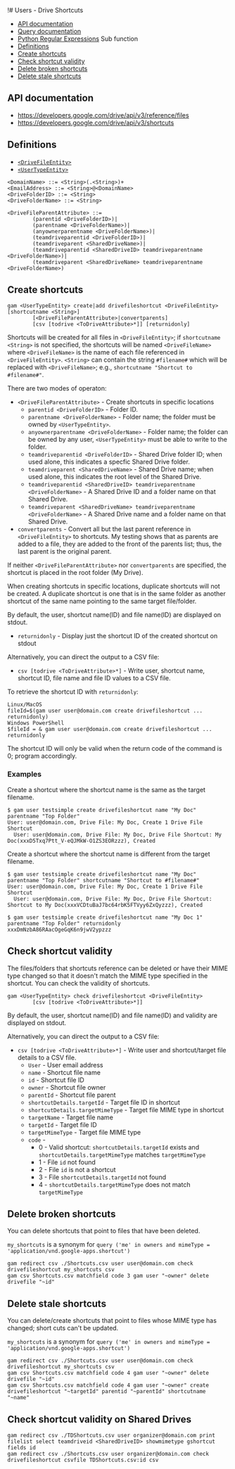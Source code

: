 !# Users - Drive Shortcuts
- [API documentation](#api-documentation)
- [Query documentation](Users-Drive-Query)
- [Python Regular Expressions](Python-Regular-Expressions) Sub function
- [Definitions](#definitions)
- [Create shortcuts](#create-shortcuts)
- [Check shortcut validity](#check-shortcut-validity)
- [Delete broken shortcuts](#delete-broken-shortcuts)
- [Delete stale shortcuts](#delete-stale-shortcuts)

## API documentation
* https://developers.google.com/drive/api/v3/reference/files
* https://developers.google.com/drive/api/v3/shortcuts

## Definitions
* [`<DriveFileEntity>`](Drive-File-Selection)
* [`<UserTypeEntity>`](Collections-of-Users)

```
<DomainName> ::= <String>(.<String>)+
<EmailAddress> ::= <String>@<DomainName>
<DriveFolderID> ::= <String>
<DriveFolderName> ::= <String>

<DriveFileParentAttribute> ::=
        (parentid <DriveFolderID>)|
        (parentname <DriveFolderName>)|
        (anyownerparentname <DriveFolderName>)|
        (teamdriveparentid <DriveFolderID>)|
        (teamdriveparent <SharedDriveName>)|
        (teamdriveparentid <SharedDriveID> teamdriveparentname <DriveFolderName>)|
        (teamdriveparent <SharedDriveName> teamdriveparentname <DriveFolderName>)

```
## Create shortcuts
```
gam <UserTypeEntity> create|add drivefileshortcut <DriveFileEntity> [shortcutname <String>]
        [<DriveFileParentAttribute>|convertparents]
        [csv [todrive <ToDriveAttribute>*]] [returnidonly]
```
Shortcuts will be created for all files in `<DriveFileEntity>`; if `shortcutname <String>`
is not specified, the shortcuts will be named `<DriveFileName>` where `<DriveFileName>`
is the name of each file referenced in `<DriveFileEntity>`. `<String>` can contain the string `#filename#` which will be replaced with
`<DriveFileName>`; e.g., `shortcutname "Shortcut to #filename#"`.

There are two modes of operaton:
* `<DriveFileParentAttribute>` - Create shortcuts in specific locations
  * `parentid <DriveFolderID>` - Folder ID.
  * `parentname <DriveFolderName>` - Folder name; the folder must be owned by `<UserTypeEntity>`.
  * `anyownerparentname <DriveFolderName>` - Folder name; the folder can be owned by any user, `<UserTypeEntity>` must be able to write to the folder.
  * `teamdriveparentid <DriveFolderID>` - Shared Drive folder ID; when used alone, this indicates a specfic Shared Drive folder.
  * `teamdriveparent <SharedDriveName>` - Shared Drive name; when used alone, this indicates the root level of the Shared Drive.
  * `teamdriveparentid <SharedDriveID> teamdriveparentname <DriveFolderName>` - A Shared Drive ID and a folder name  on that Shared Drive.
  * `teamdriveparent <SharedDriveName> teamdriveparentname <DriveFolderName>` - A Shared Drive name and a folder name on that Shared Drive.
* `convertparents` - Convert all but the last parent reference in `<DriveFileEntity>` to shortcuts. My testing shows that as parents are added to a file, they are added to the front of the parents list; thus, the last parent is the original parent.

If neither `<DriveFileParentAttribute>` nor `convertparents` are specified, the shortcut is placed in the root folder (My Drive).

When creating shortcuts in specific locations, duplicate shortcuts will not be created.
A duplicate shortcut is one that is in the same folder as another shortcut of the same name pointing to the
same target file/folder.

By default, the user, shortcut name(ID) and file name(ID) are displayed on stdout.
* `returnidonly` - Display just the shortcut ID of the created shortcut on stdout

Alternatively, you can direct the output to a CSV file:
* `csv [todrive <ToDriveAttribute>*]` - Write user, shortcut name, shortcut ID, file name and file ID values to a CSV file.

To retrieve the shortcut ID with `returnidonly`:
```
Linux/MacOS
fileId=$(gam user user@domain.com create drivefileshortcut ... returnidonly)
Windows PowerShell
$fileId = & gam user user@domain.com create drivefileshortcut ... returnidonly
```
The shortcut ID will only be valid when the return code of the command is 0; program accordingly.

### Examples
Create a shortcut where the shortcut name is the same as the target filename.
```
$ gam user testsimple create drivefileshortcut name "My Doc" parentname "Top Folder"
User: user@domain.com, Drive File: My Doc, Create 1 Drive File Shortcut
  User: user@domain.com, Drive File: My Doc, Drive File Shortcut: My Doc(xxxD5Txq7Ptt_V-eQJMkW-O1ZS3EORzzz), Created
```
Create a shortcut where the shortcut name is different from the target filename.
```
$ gam user testsimple create drivefileshortcut name "My Doc" parentname "Top Folder" shortcutname "Shortcut to #filename#"
User: user@domain.com, Drive File: My Doc, Create 1 Drive File Shortcut
  User: user@domain.com, Drive File: My Doc, Drive File Shortcut: Shortcut to My Doc(xxxVCDtuBaJ7bc64rbK5FTVyy6ZxQyzzz), Created

$ gam user testsimple create drivefileshortcut name "My Doc 1" parentname "Top Folder" returnidonly
xxxDmNzbA86RAacOgeGqK6n9jwV2ypzzz
```
## Check shortcut validity
The files/folders that shortcuts reference can be deleted or have their MIME type changed so that it doesn't
match the MIME type specified in the shortcut. You can check the validity of shortcuts.
```
gam <UserTypeEntity> check drivefileshortcut <DriveFileEntity>
        [csv [todrive <ToDriveAttribute>*]]
```
By default, the user, shortcut name(ID) and file name(ID) and validity are displayed on stdout.

Alternatively, you can direct the output to a CSV file:
* `csv [todrive <ToDriveAttribute>*]` - Write user and shortcut/target file details to a CSV file.
  * `User` - User email address
  * `name` - Shortcut file name
  * `id` - Shortcut file ID
  * `owner` - Shortcut file owner
  * `parentId` - Shortcut file parent
  * `shortcutDetails.targetId` - Target file ID in shortcut
  * `shortcutDetails.targetMimeType` - Target file MIME type in shortcut
  * `targetName` - Target file name
  * `targetId` - Target file ID
  * `targetMimeType` - Target file MIME type
  * `code` - 
    * 0 - Valid shortcut: `shortcutDetails.targetId` exists and `shortcutDetails.targetMimeType` matches `targetMimeType`
    * 1 - File `id` not found
    * 2 - File `id` is not a shortcut
    * 3 - File `shortcutDetails.targetId` not found
    * 4 - `shortcutDetails.targetMimeType` does not match `targetMimeType`

## Delete broken shortcuts
You can delete shortcuts that point to files that have been deleted.

`my_shortcuts` is a synonym for `query ('me' in owners and mimeType = 'application/vnd.google-apps.shortcut')`
```
gam redirect csv ./Shortcuts.csv user user@domain.com check drivefileshortcut my_shortcuts csv
gam csv Shortcuts.csv matchfield code 3 gam user "~owner" delete drivefile "~id"
```

## Delete stale shortcuts
You can delete/create shortcuts that point to files whose MIME type has changed; short cuts can't be updated.

`my_shortcuts` is a synonym for `query ('me' in owners and mimeType = 'application/vnd.google-apps.shortcut')`
```
gam redirect csv ./Shortcuts.csv user user@domain.com check drivefileshortcut my_shortcuts csv
gam csv Shortcuts.csv matchfield code 4 gam user "~owner" delete drivefile "~id"
gam csv Shortcuts.csv matchfield code 4 gam user "~owner" create drivefileshortcut "~targetId" parentid "~parentId" shortcutname "~name"
```

## Check shortcut validity on Shared Drives
```
gam redirect csv ./TDShortcuts.csv user organizer@domain.com print filelist select teamdriveid <SharedDriveID> showmimetype gshortcut fields id
gam redirect csv ./Shortcuts.csv user organizer@domain.com check drivefileshortcut csvfile TDShortcuts.csv:id csv
```
